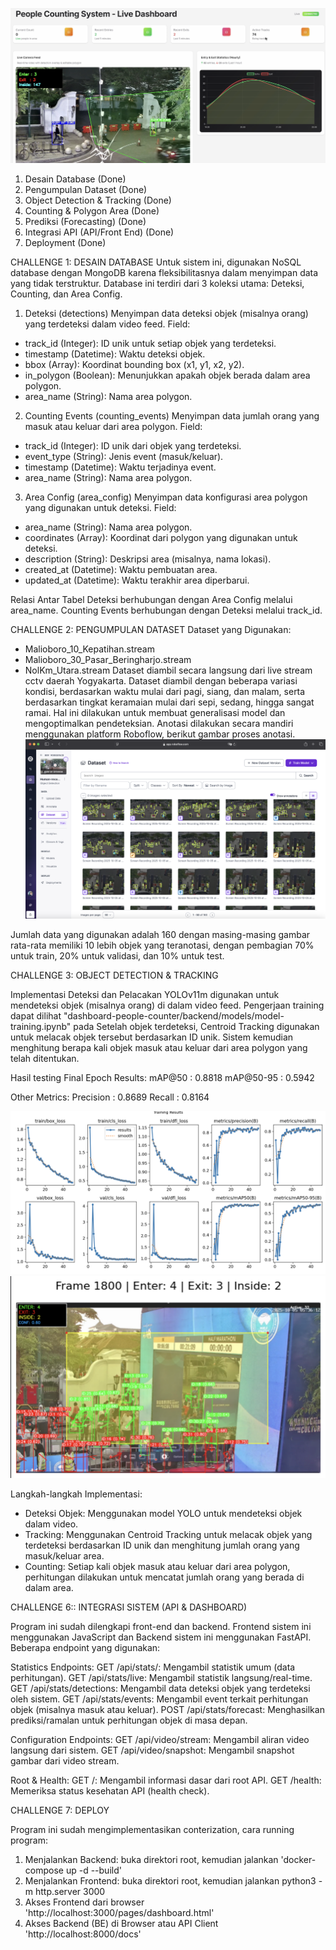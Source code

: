![Deskripsi Gambar](./assets/img/dashboard.png)

1. Desain Database  (Done) 
2. Pengumpulan Dataset (Done)
4. Object Detection & Tracking (Done) 
5. Counting & Polygon Area  (Done) 
6. Prediksi (Forecasting) (Done)
7. Integrasi API (API/Front End) (Done)
8. Deployment (Done)

CHALLENGE 1: DESAIN DATABASE
Untuk sistem ini, digunakan NoSQL database dengan MongoDB karena fleksibilitasnya dalam menyimpan data yang tidak terstruktur. Database ini terdiri dari 3 koleksi utama: Deteksi, Counting, dan Area Config.

1. Deteksi (detections)
Menyimpan data deteksi objek (misalnya orang) yang terdeteksi dalam video feed.
Field:
- track_id (Integer): ID unik untuk setiap objek yang terdeteksi.
- timestamp (Datetime): Waktu deteksi objek.
- bbox (Array): Koordinat bounding box (x1, y1, x2, y2).
- in_polygon (Boolean): Menunjukkan apakah objek berada dalam area polygon.
- area_name (String): Nama area polygon.

2. Counting Events (counting_events)
Menyimpan data jumlah orang yang masuk atau keluar dari area polygon.
Field:
- track_id (Integer): ID unik dari objek yang terdeteksi.
- event_type (String): Jenis event (masuk/keluar).
- timestamp (Datetime): Waktu terjadinya event.
- area_name (String): Nama area polygon.

3. Area Config (area_config)
Menyimpan data konfigurasi area polygon yang digunakan untuk deteksi.
Field:
- area_name (String): Nama area polygon.
- coordinates (Array): Koordinat dari polygon yang digunakan untuk deteksi.
- description (String): Deskripsi area (misalnya, nama lokasi).
- created_at (Datetime): Waktu pembuatan area.
- updated_at (Datetime): Waktu terakhir area diperbarui.

Relasi Antar Tabel
Deteksi berhubungan dengan Area Config melalui area_name.
Counting Events berhubungan dengan Deteksi melalui track_id.

CHALLENGE 2: PENGUMPULAN DATASET
Dataset yang Digunakan:
- Malioboro_10_Kepatihan.stream
- Malioboro_30_Pasar_Beringharjo.stream
- NolKm_Utara.stream
Dataset diambil secara langsung dari live stream cctv daerah Yogyakarta. Dataset diambil dengan beberapa variasi kondisi, berdasarkan waktu mulai dari pagi, siang, dan malam, serta berdasarkan tingkat keramaian mulai dari sepi, sedang, hingga sangat ramai. Hal ini dilakukan untuk membuat generalisasi model dan mengoptimalkan pendeteksian. Anotasi dilakukan secara mandiri menggunakan platform Roboflow, berikut gambar proses anotasi.
![anotasi](./assets/img/roboflow.png)

Jumlah data yang digunakan adalah 160 dengan masing-masing gambar rata-rata memiliki 10 lebih objek yang teranotasi, dengan pembagian 70% untuk train, 20% untuk validasi, dan 10% untuk test.

CHALLENGE 3: OBJECT DETECTION & TRACKING

Implementasi Deteksi dan Pelacakan
YOLOv11m digunakan untuk mendeteksi objek (misalnya orang) di dalam video feed. Pengerjaan training dapat dilihat "dashboard-people-counter/backend/models/model-training.ipynb"  pada Setelah objek terdeteksi, Centroid Tracking digunakan untuk melacak objek tersebut berdasarkan ID unik. Sistem kemudian menghitung berapa kali objek masuk atau keluar dari area polygon yang telah ditentukan.

Hasil testing
Final Epoch Results:
  mAP@50     : 0.8818
  mAP@50-95  : 0.5942

Other Metrics:
  Precision  : 0.8689
  Recall     : 0.8164

![Testing](./assets/img/training.png)
![Testing](./assets/img/testing-img.png)

Langkah-langkah Implementasi:
- Deteksi Objek: Menggunakan model YOLO untuk mendeteksi objek dalam video.
- Tracking: Menggunakan Centroid Tracking untuk melacak objek yang terdeteksi berdasarkan ID unik dan menghitung jumlah orang yang masuk/keluar area.
- Counting: Setiap kali objek masuk atau keluar dari area polygon, perhitungan dilakukan untuk mencatat jumlah orang yang berada di dalam area.

CHALLENGE 6:: INTEGRASI SISTEM (API & DASHBOARD)

Program ini sudah dilengkapi front-end dan backend. Frontend sistem ini menggunakan JavaScript dan Backend sistem ini menggunakan FastAPI. Beberapa endpoint yang digunakan:

Statistics Endpoints:
GET /api/stats/: Mengambil statistik umum (data perhitungan).
GET /api/stats/live: Mengambil statistik langsung/real-time.
GET /api/stats/detections: Mengambil data deteksi objek yang terdeteksi oleh sistem.
GET /api/stats/events: Mengambil event terkait perhitungan objek (misalnya masuk atau keluar).
POST /api/stats/forecast: Menghasilkan prediksi/ramalan untuk perhitungan objek di masa depan.

Configuration Endpoints:
GET /api/video/stream: Mengambil aliran video langsung dari sistem.
GET /api/video/snapshot: Mengambil snapshot gambar dari video stream.

Root & Health:
GET /: Mengambil informasi dasar dari root API.
GET /health: Memeriksa status kesehatan API (health check).

CHALLENGE 7: DEPLOY

Program ini sudah mengimplementasikan conterization, cara running program:
1. Menjalankan Backend: buka direktori root, kemudian jalankan 'docker-compose up -d --build'
2. Menjalankan Frontend: buka direktori root, kemudian jalankan python3 -m http.server 3000
3. Akses Frontend dari browser 'http://localhost:3000/pages/dashboard.html'
4. Akses Backend (BE) di Browser atau API Client 'http://localhost:8000/docs'